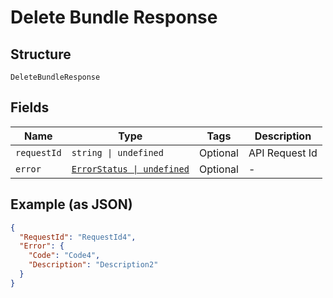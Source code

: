 
# Delete Bundle Response

## Structure

`DeleteBundleResponse`

## Fields

| Name | Type | Tags | Description |
|  --- | --- | --- | --- |
| `requestId` | `string \| undefined` | Optional | API Request Id |
| `error` | [`ErrorStatus \| undefined`](../../doc/models/error-status.md) | Optional | - |

## Example (as JSON)

```json
{
  "RequestId": "RequestId4",
  "Error": {
    "Code": "Code4",
    "Description": "Description2"
  }
}
```

